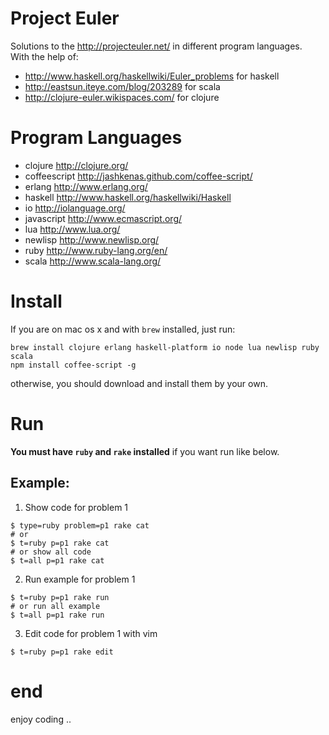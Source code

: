 # Project Euler
Solutions to the <http://projecteuler.net/> in different program languages.  
With the help of:
* <http://www.haskell.org/haskellwiki/Euler_problems> for haskell
* <http://eastsun.iteye.com/blog/203289> for scala
* <http://clojure-euler.wikispaces.com/> for clojure

# Program Languages
* clojure <http://clojure.org/>
* coffeescript <http://jashkenas.github.com/coffee-script/>
* erlang <http://www.erlang.org/>
* haskell <http://www.haskell.org/haskellwiki/Haskell>
* io <http://iolanguage.org/>
* javascript <http://www.ecmascript.org/>
* lua <http://www.lua.org/>
* newlisp <http://www.newlisp.org/>
* ruby <http://www.ruby-lang.org/en/>
* scala <http://www.scala-lang.org/>

# Install
If you are on mac os x and with `brew` installed, just run:
```
brew install clojure erlang haskell-platform io node lua newlisp ruby scala
npm install coffee-script -g
```
otherwise, you should download and install them by your own.

# Run
**You must have `ruby` and `rake` installed** if you want run like below.

## Example:
1. Show code for problem 1
```
$ type=ruby problem=p1 rake cat
# or
$ t=ruby p=p1 rake cat
# or show all code
$ t=all p=p1 rake cat
```

2. Run example for problem 1
```
$ t=ruby p=p1 rake run
# or run all example
$ t=all p=p1 rake run
```

3. Edit code for problem 1 with vim
```
$ t=ruby p=p1 rake edit
```

# end
enjoy coding ..


